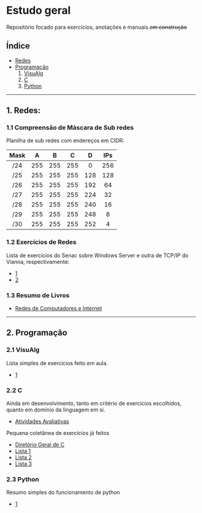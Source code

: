 # Estudo geral
Repositório focado para exercícios, anotações e manuais.~~em construção~~
## Índice
- [Redes](#redes)
- [Programação](#programação)
  1. [VisuAlg](#visualg)
  2. [C](#c)
  3. [Python](#python)
-------------

<a name="redes"></a>
## 1. Redes:
### 1.1 Compreensão de Máscara de Sub redes
Planilha de sub redes com endereços em CIDR:

| Mask | A | B | C | D | IPs|
| :-: | :-: | :-: | :-: | :-: | :-: |
| /24 | 255|255|255|0|256 |
| /25 | 255|255|255|128|128|
| /26 | 255|255|255|192|64|
| /27 | 255|255|255|224|32|
| /28 | 255|255|255|240|16|
| /29 | 255|255|255|248|8|
| /30 | 255|255|255|252|4|

### 1.2 Exercícios de Redes

Lista de exercícios do Senac sobre Windows Server e outra de TCP/IP do Vianna, respectivamente:
  - [1](https://github.com/3rdglaz/study/tree/main/Redes/Exercicios%20Windows%20Server.md)
  - [2](https://github.com/3rdglaz/study/tree/main/Redes/Exerc%C3%ADcio%20Rede%20Geral.md)

### 1.3 Resumo de Livros

 - [Redes de Computadores e Internet](https://github.com/3rdglaz/study/tree/main/Redes/kurose.md)

------------
<a name="programação"></a>
## 2. Programação
<a name="visualg"></a>
### 2.1 VisuAlg
Lista simples de exercícios feito em aula.
 - [1](https://github.com/3rdglaz/study/blob/main/visuAlg.alg)
<a name="c"></a>
### 2.2 C
Ainda em desenvolvimento, tanto em critério de exercícios escolhidos, quanto em domínio da linguagem em si.
 - [Atividades Avaliativas](https://github.com/3rdglaz/study/blob/main/atividade_avaliativa.c)

Pequena coletânea de exercícios já feitos

 - [Diretório Geral de C](https://github.com/3rdglaz/study/tree/main/C)
 - [Lista 1](https://github.com/3rdglaz/study/blob/main/C/Exercicio%20Engenharia%20Software.md)
 - [Lista 2](https://github.com/3rdglaz/study/blob/main/C/lista_ILY.md)
 - [Lista 3](https://github.com/3rdglaz/study/blob/main/C/Exercicio%20Avaliativo%202.md)
<a name="python"></a>
### 2.3 Python
Resumo simples do funcionamento de python
 - [1](https://github.com/3rdglaz/study/blob/main/trabalho%20python.md)
